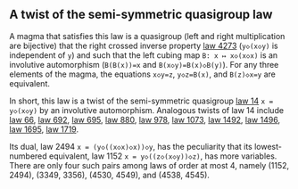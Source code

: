 ## A twist of the semi-symmetric quasigroup law

A magma that satisfies this law is a quasigroup (left and right multiplication are bijective) that  the right crossed inverse property [law 4273](https://teorth.github.io/equational_theories/implications/?4273) (`y◇(x◇y)` is independent of `y`) and such that the left cubing map `B: x ↦ x◇(x◇x)` is an involutive automorphism (`B(B(x))=x` and `B(x◇y)=B(x)◇B(y)`).  For any three elements of the magma, the equations `x◇y=z`, `y◇z=B(x)`, and `B(z)◇x=y` are equivalent.

In short, this law is a twist of the semi-symmetric quasigroup [law 14](https://teorth.github.io/equational_theories/implications/?14) `x = y◇(x◇y)` by an involutive automorphism.  Analogous twists of law 14 include [law 66](https://teorth.github.io/equational_theories/implications/?66), [law 692](https://teorth.github.io/equational_theories/implications/?692), [law 695](https://teorth.github.io/equational_theories/implications/?695), [law 880](https://teorth.github.io/equational_theories/implications/?880), [law 978](https://teorth.github.io/equational_theories/implications/?978), [law 1073](https://teorth.github.io/equational_theories/implications/?1073), [law 1492](https://teorth.github.io/equational_theories/implications/?1492), [law 1496](https://teorth.github.io/equational_theories/implications/?1496), [law 1695](https://teorth.github.io/equational_theories/implications/?1695), [law 1719](https://teorth.github.io/equational_theories/implications/?1719).

Its dual, law 2494 `x = (y◇((x◇x)◇x))◇y`, has the peculiarity that its lowest-numbered equivalent, law 1152 `x = y◇((z◇(x◇y))◇z)`, has more variables.  There are only four such pairs among laws of order at most 4, namely (1152, 2494), (3349, 3356), (4530, 4549), and (4538, 4545).
